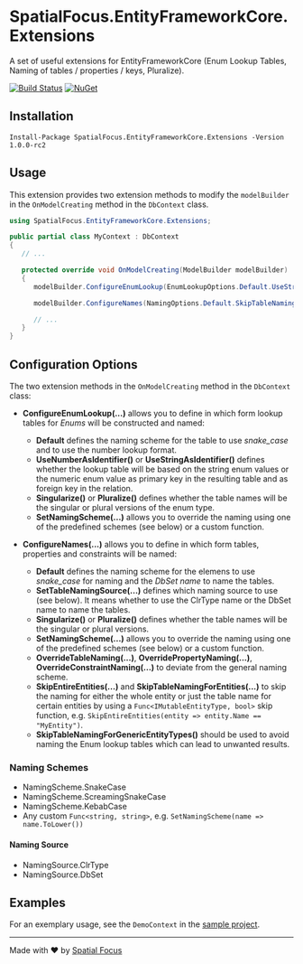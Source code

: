 # SpatialFocus.EntityFrameworkCore.Extensions

A set of useful extensions for EntityFrameworkCore (Enum Lookup Tables, Naming of tables / properties / keys, Pluralize).

[![Build Status](https://spatial-focus.visualstudio.com/EntityFrameworkCore.Extensions/_apis/build/status/EntityFrameworkCore.Extensions-CI)](https://spatial-focus.visualstudio.com/EntityFrameworkCore.Extensions/_build/latest?definitionId=3)
[![NuGet](https://img.shields.io/nuget/v/SpatialFocus.EntityFrameworkCore.Extensions.svg)](https://www.nuget.org/packages/SpatialFocus.EntityFrameworkCore.Extensions/)

## Installation

```console
Install-Package SpatialFocus.EntityFrameworkCore.Extensions -Version 1.0.0-rc2
```

## Usage

This extension provides two extension methods to modify the `modelBuilder` in the `OnModelCreating` method in the `DbContext` class.

```csharp
using SpatialFocus.EntityFrameworkCore.Extensions;

public partial class MyContext : DbContext
{
   // ...

   protected override void OnModelCreating(ModelBuilder modelBuilder)
   {
      modelBuilder.ConfigureEnumLookup(EnumLookupOptions.Default.UseStringAsIdentifier());

      modelBuilder.ConfigureNames(NamingOptions.Default.SkipTableNamingForGenericEntityTypes());

      // ...
   }
}
```

## Configuration Options

The two extension methods in the `OnModelCreating` method in the `DbContext` class:

- **ConfigureEnumLookup(...)** allows you to define in which form lookup tables for *Enums* will be constructed and named:

  - **Default** defines the naming scheme for the table to use *snake_case* and to use the number lookup format.
  - **UseNumberAsIdentifier()** or **UseStringAsIdentifier()** defines whether the lookup table will be based on the string enum values or the numeric enum value as primary key in the resulting table and as foreign key in the relation.
  - **Singularize()** or **Pluralize()** defines whether the table names will be the singular or plural versions of the enum type.
  - **SetNamingScheme(...)** allows you to override the naming using one of the predefined schemes (see below) or a custom function.

- **ConfigureNames(...)** allows you to define in which form tables, properties and constraints will be named:

  - **Default** defines the naming scheme for the elemens to use *snake_case* for naming and the *DbSet name* to name the tables.
  - **SetTableNamingSource(...)** defines which naming source to use (see below). It means whether to use the ClrType name or the DbSet name to name the tables.
  - **Singularize()** or **Pluralize()** defines whether the table names will be the singular or plural versions.
  - **SetNamingScheme(...)** allows you to override the naming using one of the predefined schemes (see below) or a custom function.
  - **OverrideTableNaming(...)**, **OverridePropertyNaming(...)**, **OverrideConstraintNaming(...)** to deviate from the general naming scheme.
  - **SkipEntireEntities(...)** and **SkipTableNamingForEntities(...)** to skip the naming for either the whole entity or just the table name for certain entities by using a `Func<IMutableEntityType, bool>` skip function, e.g. `SkipEntireEntities(entity => entity.Name == "MyEntity")`.
  - **SkipTableNamingForGenericEntityTypes()** should be used to avoid naming the Enum lookup tables which can lead to unwanted results.

### Naming Schemes

- NamingScheme.SnakeCase
- NamingScheme.ScreamingSnakeCase
- NamingScheme.KebabCase
- Any custom `Func<string, string>`, e.g. `SetNamingScheme(name => name.ToLower())`

#### Naming Source

- NamingSource.ClrType
- NamingSource.DbSet

## Examples

For an exemplary usage, see the `DemoContext` in the [sample project](https://github.com/SpatialFocus/SpatialFocus.EntityFrameworkCore.Extensions/tree/master/samples/SpatialFocus.EntityFrameworkCore.Extensions.SQLiteDemo).

----

Made with :heart: by [Spatial Focus](https://spatial-focus.net/)
